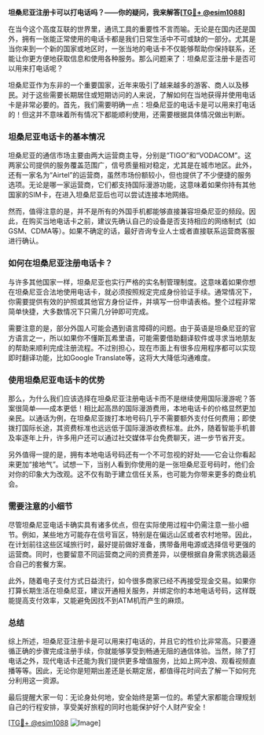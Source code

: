 **坦桑尼亚注册卡可以打电话吗？——你的疑问，我来解答[[TG💪+ @esim1088](https://t.me/s/esim1088)]**

在当今这个高度互联的世界里，通讯工具的重要性不言而喻。无论是在国内还是国外，拥有一张能正常使用的电话卡都是我们日常生活中不可或缺的一部分。尤其是当你来到一个新的国家或地区时，一张当地的电话卡不仅能够帮助你保持联系，还能让你更方便地获取信息和使用各种服务。那么问题来了：坦桑尼亚注册卡是否可以用来打电话呢？

坦桑尼亚作为东非的一个重要国家，近年来吸引了越来越多的游客、商人以及移民。对于这些需要长期居住或短期访问的人来说，了解如何在当地获得并使用电话卡是非常必要的。首先，我们需要明确一点：坦桑尼亚的电话卡是可以用来打电话的！但这并不意味着所有情况下都能顺利使用，还需要根据具体情况做出判断。

### 坦桑尼亚电话卡的基本情况

坦桑尼亚的通信市场主要由两大运营商主导，分别是“TIGO”和“VODACOM”。这两家公司提供的服务覆盖范围广，信号质量相对稳定，尤其是在城市地区。此外，还有一家名为“Airtel”的运营商，虽然市场份额较小，但也提供了不少便捷的服务选项。无论是哪一家运营商，它们都支持国际漫游功能，这意味着如果你持有其他国家的SIM卡，在进入坦桑尼亚后也可以尝试连接本地网络。

然而，值得注意的是，并不是所有的外国手机都能够直接兼容坦桑尼亚的频段。因此，在购买当地电话卡之前，建议先确认自己的设备是否支持相应的网络制式（如GSM、CDMA等）。如果不确定的话，最好咨询专业人士或者直接联系运营商客服进行确认。

### 如何在坦桑尼亚注册电话卡？

与许多其他国家一样，坦桑尼亚也实行严格的实名制管理制度。这意味着如果你想在坦桑尼亚合法地使用电话卡，就必须按照规定完成身份验证手续。通常情况下，你需要提供有效的护照或其他官方身份证件，并填写一份申请表格。整个过程非常简单快捷，大多数情况下只需几分钟即可完成。

需要注意的是，部分外国人可能会遇到语言障碍的问题。由于英语是坦桑尼亚的官方语言之一，所以如果你不懂斯瓦希里语，可能需要借助翻译软件或寻求当地朋友的帮助来顺利完成注册流程。不过别担心，现在市面上有很多应用程序都可以实现即时翻译功能，比如Google Translate等，这将大大降低沟通难度。

### 使用坦桑尼亚电话卡的优势

那么，为什么我们应该选择在坦桑尼亚注册电话卡而不是继续使用国际漫游呢？答案很简单——成本更低！相比起高昂的国际漫游费用，本地电话卡的价格显然更加亲民。以通话为例，在坦桑尼亚拨打本地号码几乎不需要额外支付任何费用；即使拨打国际长途，其资费标准也远远低于国际漫游收费标准。此外，随着智能手机普及率逐年上升，许多用户还可以通过社交媒体平台免费聊天，进一步节省开支。

另外值得一提的是，拥有本地电话号码还有一个不可忽视的好处——它会让你看起来更加“接地气”。试想一下，当别人看到你使用的是一张坦桑尼亚号码时，他们会对你的印象大为改观。这不仅有助于建立信任关系，也可能为你带来更多的商业机会。

### 需要注意的小细节

尽管坦桑尼亚电话卡确实具有诸多优点，但在实际使用过程中仍需注意一些小细节。例如，某些地方可能存在信号盲区，特别是在偏远山区或者农村地带。因此，在计划前往这些区域旅行时，最好提前做好准备，携带备用电源或选择信号更强的运营商。同时，也要留意不同运营商之间的资费差异，以便根据自身需求挑选最适合自己的套餐方案。

此外，随着电子支付方式日益流行，如今很多商家已经不再接受现金交易。如果你打算长期生活在坦桑尼亚，建议开通相关服务，并绑定你的本地电话号码，这样既能提高支付效率，又能避免因找不到ATM机而产生的麻烦。

### 总结

综上所述，坦桑尼亚注册卡是可以用来打电话的，并且它的性价比非常高。只要遵循正确的步骤完成注册手续，你就能够享受到畅通无阻的通信体验。当然，除了打电话之外，现代电话卡还能为我们提供更多增值服务，比如上网冲浪、观看视频直播等等。因此，无论你是短期出差还是长期定居，都值得花时间去了解一下如何充分利用这一资源。

最后提醒大家一句：无论身处何地，安全始终是第一位的。希望大家都能合理规划自己的行程安排，享受美好旅程的同时也能保护好个人财产安全！

[[TG💪+ @esim1088](https://t.me/s/esim1088) ![Image](https://i.postimg.cc/4NQfJmqS/Snipaste-2025-05-13-00-14-12.png)]